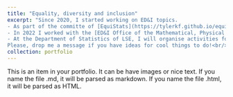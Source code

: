 ```yaml
---
title: "Equality, diversity and inclusion"
excerpt: "Since 2020, I started working on ED&I topics. 
- As part of the committe of [EquiStats](https://tylerkf.github.io/equistats/) (website not up to date), I have organised sessions on diverse hiring practice, fair machine learning and women in ML. 
- In 2022 I worked with the [ED&I Office of the Mathematical, Physical and Life Science division at the University of Oxford](https://www.mpls.ox.ac.uk/equality-and-diversity), doing research on diversity topics. 
- At the Department of Statistics of LSE, I will organise activities for Women in Statistics. 
Please, drop me a message if you have ideas for cool things to do!<br/><img src='/images/Oxford Women in Machine Learning Event.png'>"
collection: portfolio
---
```


This is an item in your portfolio. It can be have images or nice text. If you name the file .md, it will be parsed as markdown. If you name the file .html, it will be parsed as HTML. 
